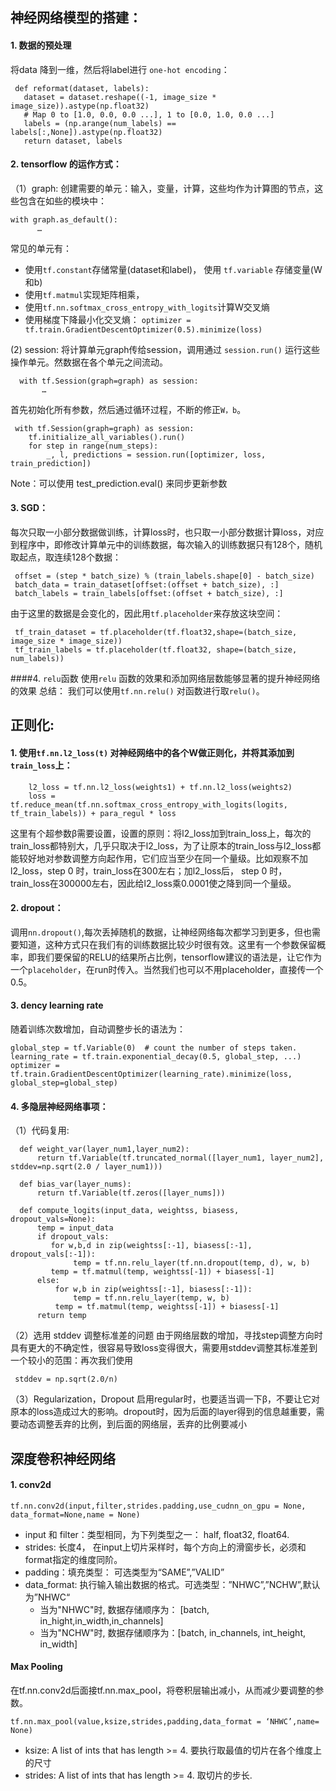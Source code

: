 ## 神经网络模型的搭建：

#### 1. 数据的预处理
将data 降到一维，然后将label进行 `one-hot encoding`：

     def reformat(dataset, labels):
       dataset = dataset.reshape((-1, image_size * image_size)).astype(np.float32)
       # Map 0 to [1.0, 0.0, 0.0 ...], 1 to [0.0, 1.0, 0.0 ...]
       labels = (np.arange(num_labels) == labels[:,None]).astype(np.float32)
       return dataset, labels

#### 2. tensorflow 的运作方式：
（1）graph: 创建需要的单元：输入，变量，计算，这些均作为计算图的节点，这些包含在如些的模块中：

    with graph.as_default():
	      …
        
常见的单元有：
- 使用`tf.constant`存储常量(dataset和label)， 使用 `tf.variable` 存储变量(W和b) 
- 使用`tf.matmul`实现矩阵相乘，
- 使用`tf.nn.softmax_cross_entropy_with_logits`计算W交叉熵
- 使用梯度下降最小化交叉熵：
    `optimizer = tf.train.GradientDescentOptimizer(0.5).minimize(loss)` 
    
(2) session: 
将计算单元graph传给session，调用通过 `session.run()` 运行这些操作单元。然数据在各个单元之间流动。
	
      with tf.Session(graph=graph) as session:
	       …
首先初始化所有参数，然后通过循环过程，不断的修正`W，b`。
  
	 with tf.Session(graph=graph) as session:
		tf.initialize_all_variables().run()
		for step in range(num_steps):
			_, l, predictions = session.run([optimizer, loss, train_prediction])

Note：可以使用 test_prediction.eval() 来同步更新参数

#### 3. SGD： 
每次只取一小部分数据做训练，计算loss时，也只取一小部分数据计算loss，对应到程序中，即修改计算单元中的训练数据，每次输入的训练数据只有128个，随机取起点，取连续128个数据：

     offset = (step * batch_size) % (train_labels.shape[0] - batch_size)
     batch_data = train_dataset[offset:(offset + batch_size), :]
     batch_labels = train_labels[offset:(offset + batch_size), :]
   
由于这里的数据是会变化的，因此用`tf.placeholder`来存放这块空间：

     tf_train_dataset = tf.placeholder(tf.float32,shape=(batch_size, image_size * image_size))
     tf_train_labels = tf.placeholder(tf.float32, shape=(batch_size, num_labels))

####4. `relu`函数
使用`relu` 函数的效果和添加网络层数能够显著的提升神经网络的效果
总结： 我们可以使用`tf.nn.relu()` 对函数进行取`relu()`。



## 正则化:
#### 1. 使用`tf.nn.l2_loss(t)` 对神经网络中的各个W做正则化，并将其添加到`train_loss`上：

        l2_loss = tf.nn.l2_loss(weights1) + tf.nn.l2_loss(weights2)
        loss = tf.reduce_mean(tf.nn.softmax_cross_entropy_with_logits(logits, tf_train_labels)) + para_regul * loss
这里有个超参数β需要设置，设置的原则：将l2_loss加到train_loss上，每次的train_loss都特别大，几乎只取决于l2_loss，为了让原本的train_loss与l2_loss都能较好地对参数调整方向起作用，它们应当至少在同一个量级。比如观察不加l2_loss，step 0 时，train_loss在300左右；加l2_loss后， step 0 时，train_loss在300000左右，因此给l2_loss乘0.0001使之降到同一个量级。

#### 2. dropout： 
调用`nn.dropout()`,每次丢掉随机的数据，让神经网络每次都学习到更多，但也需要知道，这种方式只在我们有的训练数据比较少时很有效。这里有一个参数保留概率，即我们要保留的RELU的结果所占比例，tensorflow建议的语法是，让它作为一个`placeholder`，在run时传入。当然我们也可以不用placeholder，直接传一个0.5。

#### 3. dency learning rate
随着训练次数增加，自动调整步长的语法为：

    global_step = tf.Variable(0)  # count the number of steps taken.
    learning_rate = tf.train.exponential_decay(0.5, global_step, ...)
    optimizer = tf.train.GradientDescentOptimizer(learning_rate).minimize(loss, global_step=global_step)




#### 4. 多隐层神经网络事项：
（1）代码复用:

      def weight_var(layer_num1,layer_num2):
          return tf.Variable(tf.truncated_normal([layer_num1, layer_num2], stddev=np.sqrt(2.0 / layer_num1)))

      def bias_var(layer_nums):
          return tf.Variable(tf.zeros([layer_nums]))

      def compute_logits(input_data, weightss, biasess, dropout_vals=None):  
          temp = input_data  
          if dropout_vals:  
             for w,b,d in zip(weightss[:-1], biasess[:-1], dropout_vals[:-1]):  
                  temp = tf.nn.relu_layer(tf.nn.dropout(temp, d), w, b)  
             temp = tf.matmul(temp, weightss[-1]) + biasess[-1]  
          else:  
              for w,b in zip(weightss[:-1], biasess[:-1]): 
                  temp = tf.nn.relu_layer(temp, w, b)  
              temp = tf.matmul(temp, weightss[-1]) + biasess[-1]  
          return temp

（2）选用 stddev 调整标准差的问题
由于网络层数的增加，寻找step调整方向时具有更大的不确定性，很容易导致loss变得很大，需要用stddev调整其标准差到一个较小的范围：再次我们使用

     stddev = np.sqrt(2.0/n)

（3）Regularization，Dropout
启用regular时，也要适当调一下β，不要让它对原本的loss造成过大的影响。dropout时，因为后面的layer得到的信息越重要，需要动态调整丢弃的比例，到后面的网络层，丢弃的比例要减小



## 深度卷积神经网络
#### 1. conv2d

    tf.nn.conv2d(input,filter,strides.padding,use_cudnn_on_gpu = None, data_format=None,name = None)

- input 和 filter：类型相同，为下列类型之一： half, float32, float64.
- strides: 长度4， 在input上切片采样时，每个方向上的滑窗步长，必须和format指定的维度同阶。
- padding：填充类型： 可选类型为“SAME”,”VALID”
- data_format: 执行输入输出数据的格式。可选类型：”NHWC”,”NCHW”,默认为”NHWC“
	- 当为"NHWC"时, 数据存储顺序为： [batch, in_hight,in_width,in_channels]
  - 当为"NCHW"时, 数据存储顺序为：[batch, in_channels, int_height, in_width]

#### Max Pooling
在tf.nn.conv2d后面接tf.nn.max_pool，将卷积层输出减小，从而减少要调整的参数。

    tf.nn.max_pool(value,ksize,strides,padding,data_format = ‘NHWC’,name= None)
    
 - ksize: A list of ints that has length >= 4. 要执行取最值的切片在各个维度上的尺寸
 - strides: A list of ints that has length >= 4. 取切片的步长.
